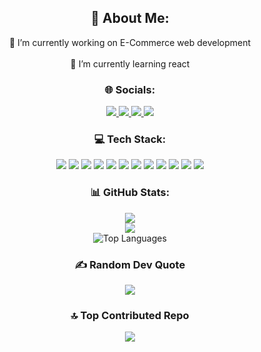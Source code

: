 <div style="text-align: center;">

  <h2>💫 About Me:</h2>
  <p>🔭 I’m currently working on E-Commerce web development<br><br>🌱 I’m currently learning react</p>
  
  <h3>🌐 Socials:</h3>
  <a href="https://www.facebook.com/share/1DJ3LafgNM/?mibextid=wwXIfr">
    <img src="https://img.shields.io/badge/Facebook-%231877F2.svg?logo=Facebook&logoColor=white" />
  </a>
  <a href="https://instagram.com/thusykanna_16">
    <img src="https://img.shields.io/badge/Instagram-%23E4405F.svg?logo=Instagram&logoColor=white" />
  </a>
  <a href="https://www.linkedin.com/in/thushanth-uthayarajan-b15a48274?utm_source=share&utm_campaign=share_via&utm_content=profile&utm_medium=ios_app">
    <img src="https://img.shields.io/badge/LinkedIn-%230077B5.svg?logo=linkedin&logoColor=white" />
  </a>
  <a href="mailto:thusy0816@gmail.com">
    <img src="https://img.shields.io/badge/Email-D14836?logo=gmail&logoColor=white" />
  </a>
  
  <h3>💻 Tech Stack:</h3>
  <img src="https://img.shields.io/badge/c-%2300599C.svg?style=for-the-badge&logo=c&logoColor=white" />
  <img src="https://img.shields.io/badge/c++-%2300599C.svg?style=for-the-badge&logo=c%2B%2B&logoColor=white" />
  <img src="https://img.shields.io/badge/java-%23ED8B00.svg?style=for-the-badge&logo=openjdk&logoColor=white" />
  <img src="https://img.shields.io/badge/python-3670A0?style=for-the-badge&logo=python&logoColor=ffdd54" />
  <img src="https://img.shields.io/badge/node.js-6DA55F?style=for-the-badge&logo=node.js&logoColor=white" />
  <img src="https://img.shields.io/badge/vite-%23646CFF.svg?style=for-the-badge&logo=vite&logoColor=white" />
  <img src="https://img.shields.io/badge/react-%2320232a.svg?style=for-the-badge&logo=react&logoColor=%2361DAFB" />
  <img src="https://img.shields.io/badge/mysql-4479A1.svg?style=for-the-badge&logo=mysql&logoColor=white" />
  <img src="https://img.shields.io/badge/Canva-%2300C4CC.svg?style=for-the-badge&logo=Canva&logoColor=white" />
  <img src="https://img.shields.io/badge/figma-%23F24E1E.svg?style=for-the-badge&logo=figma&logoColor=white" />
  <img src="https://img.shields.io/badge/Framer-black?style=for-the-badge&logo=framer&logoColor=blue" />
  <img src="https://img.shields.io/badge/Adobe%20Lightroom-31A8FF.svg?style=for-the-badge&logo=Adobe%20Lightroom&logoColor=white" />
  
  <h3>📊 GitHub Stats:</h3>
  <img src="https://github-readme-stats.vercel.app/api?username=thusykanna&theme=dark&hide_border=false&include_all_commits=false&count_private=true" />
  <br/>
  <img src="https://github-readme-streak-stats.herokuapp.com/?user=thusykanna&theme=dark&hide_border=false" />
  <br/>
  <img src="https://github-readme-stats.vercel.app/api/top-langs/?username=thusykanna&theme=dark&hide_border=false&count_private=true&layout=compact" alt="Top Languages" />  
  <h3>✍️ Random Dev Quote</h3>
  <img src="https://quotes-github-readme.vercel.app/api?type=horizontal&theme=tokyonight" />
  
  <h3>🔝 Top Contributed Repo</h3>
  <img src="https://github-contributor-stats.vercel.app/api?username=thusykanna&limit=5&theme=dark&combine_all_yearly_contributions=true" />

  <br/>
</div>
